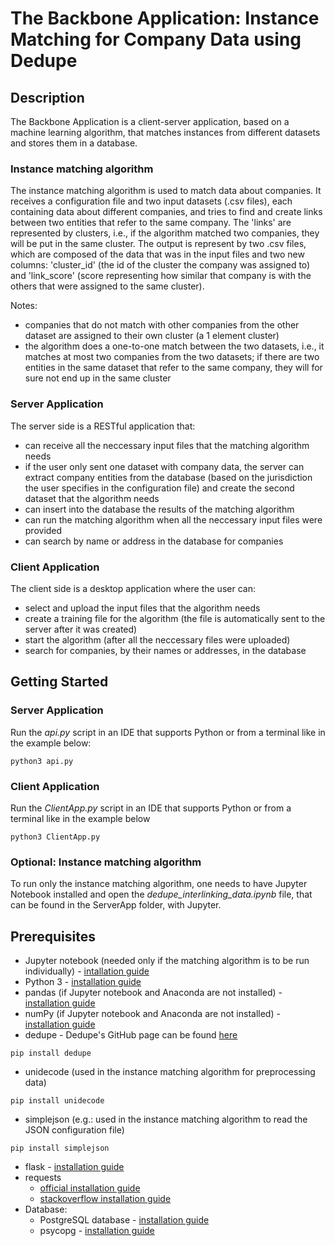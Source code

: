# The Backbone Application: Instance Matching for Company Data using Dedupe

## Description

The Backbone Application is a client-server application, based on a machine learning algorithm, that matches instances from different datasets and stores them in a database. 

### Instance matching algorithm

The instance matching algorithm is used to match data about companies. It receives a configuration file and two input datasets (.csv files), each containing data about different companies, and tries to find and create links between two entities that refer to the same company. The 'links' are represented by clusters, i.e., if the algorithm matched two companies, they will be put in the same cluster. The output is represent by two .csv files, which are composed of the data that was in the input files and two new columns: 'cluster_id' (the id of the cluster the company was assigned to) and 'link_score' (score representing how similar that company is with the others that were assigned to the same cluster). 

Notes: 
* companies that do not match with other companies from the other dataset are assigned to their own cluster (a 1 element cluster)
* the algorithm does a one-to-one match between the two datasets, i.e., it matches at most two companies from the two datasets; if there are two entities in the same dataset that refer to the same company, they will for sure not end up in the same cluster

### Server Application

The server side is a RESTful application that:
* can receive all the neccessary input files that the matching algorithm needs
* if the user only sent one dataset with company data, the server can extract company entities from the database (based on the jurisdiction the user specifies in the configuration file) and create the second dataset that the algorithm needs
* can insert into the database the results of the matching algorithm
* can run the matching algorithm when all the neccessary input files were provided
* can search by name or address in the database for companies

### Client Application

The client side is a desktop application where the user can:
* select and upload the input files that the algorithm needs
* create a training file for the algorithm (the file is automatically sent to the server after it was created)
* start the algorithm (after all the neccessary files were uploaded)
* search for companies, by their names or addresses, in the database


## Getting Started

### Server Application

Run the *api.py* script in an IDE that supports Python or from a terminal like in the example below:

```
python3 api.py
```

### Client Application

Run the *ClientApp.py* script in an IDE that supports Python or from a terminal like in the example below

```
python3 ClientApp.py
```

### Optional: Instance matching algorithm

To run only the instance matching algorithm, one needs to have Jupyter Notebook installed and open the *dedupe_interlinking_data.ipynb* file, that can be found in the ServerApp folder, with Jupyter.

## Prerequisites

* Jupyter notebook (needed only if the matching algorithm is to be run individually) - [intallation guide](https://jupyter.readthedocs.io/en/latest/install.html)
* Python 3 - [installation guide](https://wiki.python.org/moin/BeginnersGuide/Download)
* pandas (if Jupyter notebook and Anaconda are not installed) - [installation guide](https://pandas.pydata.org/pandas-docs/stable/install.html)
* numPy (if Jupyter notebook and Anaconda are not installed) - [installation guide](https://docs.scipy.org/doc/numpy/user/install.html)
* dedupe - Dedupe's GitHub page can be found [here](https://github.com/dedupeio/dedupe)
```
pip install dedupe
```
* unidecode (used in the instance matching algorithm for preprocessing data)
```
pip install unidecode
```
* simplejson (e.g.: used in the instance matching algorithm to read the JSON configuration file) 
```
pip install simplejson
```
* flask - [installation guide](http://flask.pocoo.org/docs/0.12/installation/)
* requests
  * [official installation guide](http://docs.python-requests.org/en/master/user/install/)
  * [stackoverflow installation guide](https://stackoverflow.com/questions/30362600/how-to-install-requests-module-in-python-3-4-instead-of-2-7)
* Database:
  * PostgreSQL database - [installation guide](https://wiki.postgresql.org/wiki/Detailed_installation_guides)
  * psycopg - [installation guide](http://initd.org/psycopg/docs/install.html)
